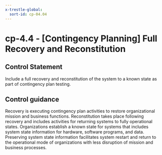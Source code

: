 ```yaml
---
x-trestle-global:
  sort-id: cp-04.04
---
```


# cp-4.4 - \[Contingency Planning\] Full Recovery and Reconstitution

## Control Statement

Include a full recovery and reconstitution of the system to a known state as part of contingency plan testing.

## Control guidance

Recovery is executing contingency plan activities to restore organizational mission and business functions. Reconstitution takes place following recovery and includes activities for returning systems to fully operational states. Organizations establish a known state for systems that includes system state information for hardware, software programs, and data. Preserving system state information facilitates system restart and return to the operational mode of organizations with less disruption of mission and business processes.
